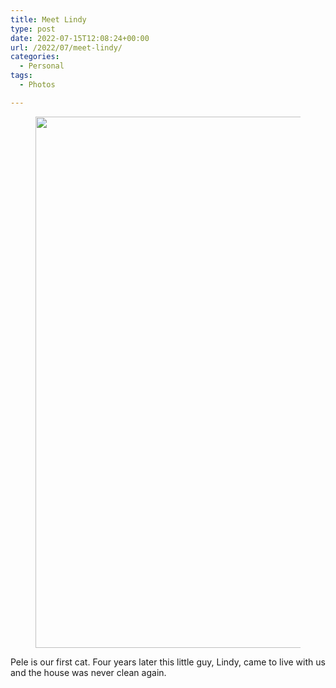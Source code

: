 ```yaml
---
title: Meet Lindy
type: post
date: 2022-07-15T12:08:24+00:00
url: /2022/07/meet-lindy/
categories:
  - Personal
tags:
  - Photos

---
```

<div class="wp-block-image">
  <figure class="aligncenter size-large"><img loading="lazy" decoding="async" width="638" height="850" src="/images/2022/07/meet-lindy-638x850.jpeg" alt="" class="wp-image-1663" srcset="/images/2022/07/meet-lindy-638x850.jpeg 638w, /images/2022/07/meet-lindy-300x400.jpeg 300w, /images/2022/07/meet-lindy.jpeg 1125w" sizes="(max-width: 638px) 100vw, 638px" /></figure>
</div>

Pele is our first cat. Four years later this little guy, Lindy, came to live with us and the house was never clean again.